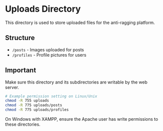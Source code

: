 # Uploads Directory

This directory is used to store uploaded files for the anti-ragging platform.

## Structure

- `/posts` - Images uploaded for posts
- `/profiles` - Profile pictures for users

## Important

Make sure this directory and its subdirectories are writable by the web server.

```bash
# Example permission setting on Linux/Unix
chmod -R 755 uploads
chmod -R 775 uploads/posts
chmod -R 775 uploads/profiles
```

On Windows with XAMPP, ensure the Apache user has write permissions to these directories. 